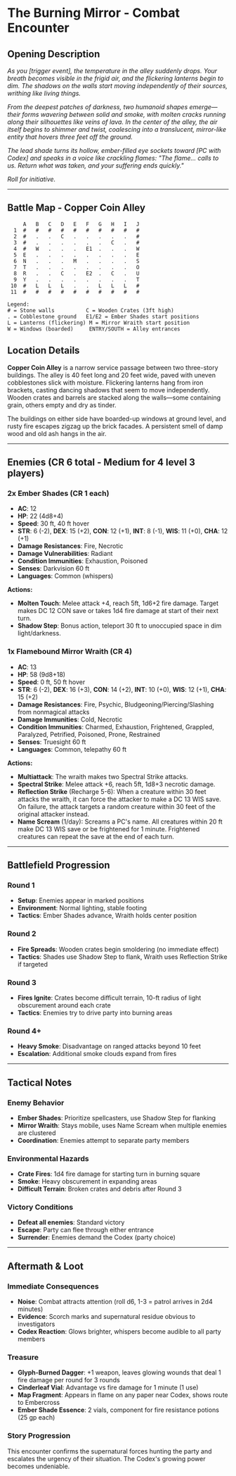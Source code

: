 # The Burning Mirror - Combat Encounter

## Opening Description

*As you [trigger event], the temperature in the alley suddenly drops. Your breath becomes visible in the frigid air, and the flickering lanterns begin to dim. The shadows on the walls start moving independently of their sources, writhing like living things.*

*From the deepest patches of darkness, two humanoid shapes emerge—their forms wavering between solid and smoke, with molten cracks running along their silhouettes like veins of lava. In the center of the alley, the air itself begins to shimmer and twist, coalescing into a translucent, mirror-like entity that hovers three feet off the ground.*

*The lead shade turns its hollow, ember-filled eye sockets toward [PC with Codex] and speaks in a voice like crackling flames: "The flame... calls to us. Return what was taken, and your suffering ends quickly."*

*Roll for initiative.*

---

## Battle Map - Copper Coin Alley
```
     A   B   C   D   E   F   G   H   I   J
  1  #   #   #   #   #   #   #   #   #   #
  2  #   .   .   C   .   .   .   .   .   #
  3  #   .   .   .   .   .   .   C   .   #
  4  #   W   .   .   .   E1  .   .   .   W
  5  E   .   .   .   .   .   .   .   .   E
  6  N   .   .   .   M   .   .   .   .   S
  7  T   .   .   .   .   .   .   .   .   O
  8  R   .   .   C   .   E2  .   C   .   U
  9  Y   .   .   .   .   .   .   .   .   T
 10  #   L   L   L   .   .   L   L   L   #
 11  #   #   #   #   #   #   #   #   #   #

Legend:
# = Stone walls          C = Wooden Crates (3ft high)
. = Cobblestone ground   E1/E2 = Ember Shades start positions
L = Lanterns (flickering) M = Mirror Wraith start position
W = Windows (boarded)     ENTRY/SOUTH = Alley entrances
```

## Location Details
**Copper Coin Alley** is a narrow service passage between two three-story buildings. The alley is 40 feet long and 20 feet wide, paved with uneven cobblestones slick with moisture. Flickering lanterns hang from iron brackets, casting dancing shadows that seem to move independently. Wooden crates and barrels are stacked along the walls—some containing grain, others empty and dry as tinder.

The buildings on either side have boarded-up windows at ground level, and rusty fire escapes zigzag up the brick facades. A persistent smell of damp wood and old ash hangs in the air.

---

## Enemies (CR 6 total - Medium for 4 level 3 players)

### 2x Ember Shades (CR 1 each)
- **AC**: 12
- **HP**: 22 (4d8+4)
- **Speed**: 30 ft, 40 ft hover
- **STR**: 6 (-2), **DEX**: 15 (+2), **CON**: 12 (+1), **INT**: 8 (-1), **WIS**: 11 (+0), **CHA**: 12 (+1)
- **Damage Resistances**: Fire, Necrotic
- **Damage Vulnerabilities**: Radiant
- **Condition Immunities**: Exhaustion, Poisoned
- **Senses**: Darkvision 60 ft
- **Languages**: Common (whispers)

**Actions:**
- **Molten Touch**: Melee attack +4, reach 5ft, 1d6+2 fire damage. Target makes DC 12 CON save or takes 1d4 fire damage at start of their next turn.
- **Shadow Step**: Bonus action, teleport 30 ft to unoccupied space in dim light/darkness.

### 1x Flamebound Mirror Wraith (CR 4)
- **AC**: 13
- **HP**: 58 (9d8+18)
- **Speed**: 0 ft, 50 ft hover
- **STR**: 6 (-2), **DEX**: 16 (+3), **CON**: 14 (+2), **INT**: 10 (+0), **WIS**: 12 (+1), **CHA**: 15 (+2)
- **Damage Resistances**: Fire, Psychic, Bludgeoning/Piercing/Slashing from nonmagical attacks
- **Damage Immunities**: Cold, Necrotic
- **Condition Immunities**: Charmed, Exhaustion, Frightened, Grappled, Paralyzed, Petrified, Poisoned, Prone, Restrained
- **Senses**: Truesight 60 ft
- **Languages**: Common, telepathy 60 ft

**Actions:**
- **Multiattack**: The wraith makes two Spectral Strike attacks.
- **Spectral Strike**: Melee attack +6, reach 5ft, 1d8+3 necrotic damage.
- **Reflection Strike** (Recharge 5-6): When a creature within 30 feet attacks the wraith, it can force the attacker to make a DC 13 WIS save. On failure, the attack targets a random creature within 30 feet of the original attacker instead.
- **Name Scream** (1/day): Screams a PC's name. All creatures within 20 ft make DC 13 WIS save or be frightened for 1 minute. Frightened creatures can repeat the save at the end of each turn.

---

## Battlefield Progression

### Round 1
- **Setup**: Enemies appear in marked positions
- **Environment**: Normal lighting, stable footing
- **Tactics**: Ember Shades advance, Wraith holds center position

### Round 2
- **Fire Spreads**: Wooden crates begin smoldering (no immediate effect)
- **Tactics**: Shades use Shadow Step to flank, Wraith uses Reflection Strike if targeted

### Round 3
- **Fires Ignite**: Crates become difficult terrain, 10-ft radius of light obscurement around each crate
- **Tactics**: Enemies try to drive party into burning areas

### Round 4+
- **Heavy Smoke**: Disadvantage on ranged attacks beyond 10 feet
- **Escalation**: Additional smoke clouds expand from fires

---

## Tactical Notes

### Enemy Behavior
- **Ember Shades**: Prioritize spellcasters, use Shadow Step for flanking
- **Mirror Wraith**: Stays mobile, uses Name Scream when multiple enemies are clustered
- **Coordination**: Enemies attempt to separate party members

### Environmental Hazards
- **Crate Fires**: 1d4 fire damage for starting turn in burning square
- **Smoke**: Heavy obscurement in expanding areas
- **Difficult Terrain**: Broken crates and debris after Round 3

### Victory Conditions
- **Defeat all enemies**: Standard victory
- **Escape**: Party can flee through either entrance
- **Surrender**: Enemies demand the Codex (party choice)

---

## Aftermath & Loot

### Immediate Consequences
- **Noise**: Combat attracts attention (roll d6, 1-3 = patrol arrives in 2d4 minutes)
- **Evidence**: Scorch marks and supernatural residue obvious to investigators
- **Codex Reaction**: Glows brighter, whispers become audible to all party members

### Treasure
- **Glyph-Burned Dagger**: +1 weapon, leaves glowing wounds that deal 1 fire damage per round for 3 rounds
- **Cinderleaf Vial**: Advantage vs fire damage for 1 minute (1 use)
- **Map Fragment**: Appears in flame on any paper near Codex, shows route to Embercross
- **Ember Shade Essence**: 2 vials, component for fire resistance potions (25 gp each)

### Story Progression
This encounter confirms the supernatural forces hunting the party and escalates the urgency of their situation. The Codex's growing power becomes undeniable.